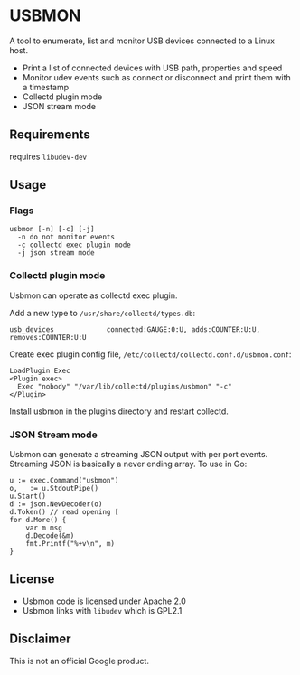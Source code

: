 # USBMON
A tool to enumerate, list and monitor USB devices connected to a Linux host.

* Print a list of connected devices with USB path, properties and speed
* Monitor udev events such as connect or disconnect and print them with a timestamp
* Collectd plugin mode
* JSON stream mode

## Requirements
requires `libudev-dev`

## Usage

### Flags

```
usbmon [-n] [-c] [-j]
  -n do not monitor events
  -c collectd exec plugin mode
  -j json stream mode
```

### Collectd plugin mode
Usbmon can operate as collectd exec plugin.

Add a new type to `/usr/share/collectd/types.db`:

```
usb_devices             connected:GAUGE:0:U, adds:COUNTER:U:U, removes:COUNTER:U:U
```

Create exec plugin config file, `/etc/collectd/collectd.conf.d/usbmon.conf`:

```
LoadPlugin Exec
<Plugin exec>
  Exec "nobody" "/var/lib/collectd/plugins/usbmon" "-c"
</Plugin>
```

Install usbmon in the plugins directory and restart collectd.

### JSON Stream mode
Usbmon can generate a streaming JSON output with per port events.
Streaming JSON is basically a never ending array. To use in Go:

```
u := exec.Command("usbmon")
o, _ := u.StdoutPipe()
u.Start()
d := json.NewDecoder(o)
d.Token() // read opening [
for d.More() {
	var m msg
	d.Decode(&m)
	fmt.Printf("%+v\n", m)
}
```

## License
* Usbmon code is licensed under Apache 2.0
* Usbmon links with `libudev` which is GPL2.1

## Disclaimer
This is not an official Google product.

